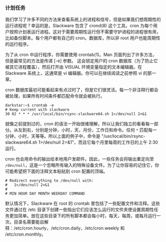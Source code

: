 ### 计划任务

我们学习了许多不同的方法来查看系统上的进程和信号，但是如果我们想周期性的运行进程呢？幸运的是，Slackware 包含了 crond(8) 这个工具。cron 为每个用户按照计划表运行进程。这对于需要周期性运行但不需要守护进程的进程很有用，比如备份脚本。每个用户都有自己的 cron。数据库，所以非 root 用户也能周期性的运行程序。

为了从 cron 中运行程序，你需要使用 crontab(1)。Man 页面列出了许多方法，但是最常见的方法是传递 [-e] 参数。
这会锁定用户的 cron 数据库（为了防止它被其它进程覆盖），然后打开由 VISUAL 环境变量指定的文本编辑器。在 Slackware 系统上，这通常是 vi 编辑器。你可以在继续阅读之前参照 vi 的那一章。

cron 数据库最初可能看起来有点过时了，但是它们很灵活。每一个非注释行都会被处理，如果所有时间条件都匹配命令就会被执行。

```
darkstar:~$ crontab -e
# Keep current with slackware
30 02 * * * /usr/local/bin/rsync-slackware64.sh 1>/dev/null 2>&1
```

就像之前提到过的，cron 的语法一开始很难理解，所以让我们独立的看看每一部分。从左到右，分别是分钟，小时，天，月份，工作日和命令。任何 `*` 匹配每一分钟，小时，天等等。所以上面的例子中，命令是 "/usr/local/bin/rsync-slackware64.sh 1>/dev/null 2>&1"，而且它每个月里每周的工作日的上午 2:30 运行。

cron 也会用命令的输出给本地用户发邮件。因此，一些任务会将输出重定向至 `/dev/null`，这是一个忽略所有输入的特殊设备文件。为了让你容易的记住它，你可能希望把下面的注释文本粘贴到 cron 配置的顶端。

```
# Redirect everything to /dev/null with:
#   1>/dev/null 2>&1
#
# MIN HOUR DAY MONTH WEEKDAY COMMAND
```

默认情况下，Slackware 在 root 的 crontab 里包括了一些配置文件和注释。这些文件通过在 /etc 目录下创建一些指出它们应该怎么运行的文件夹使设置周期性任务更加简单。放在这些目录下的所有脚本都会每小时，每天，每周，或每月运行一次。目录名需要能自解释：/etc/cron.hourly，/etc/cron.daily，/etc/cron.weekly 和 /etc/cron.monthly。

